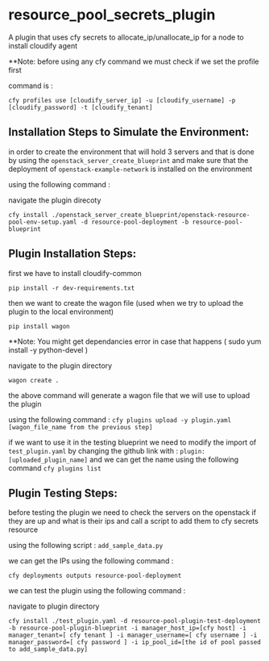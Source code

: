 # resource_pool_secrets_plugin
A plugin that uses cfy secrets to allocate_ip/unallocate_ip for a node to install cloudify agent


**Note: before using any cfy command we must check if we set the profile first

command is : 
```
cfy profiles use [cloudify_server_ip] -u [cloudify_username] -p [cloudify_password] -t [cloudify_tenant]
```

Installation Steps to Simulate the Environment:
------------------------------------------------
in order to create the environment that will hold 3 servers 
and that is done by using the ``` openstack_server_create_blueprint ``` and make sure that the deployment of ``` openstack-example-network ``` is installed on the environment

using the following command :

navigate the plugin direcoty 

```
cfy install ./openstack_server_create_blueprint/openstack-resource-pool-env-setup.yaml -d resource-pool-deployment -b resource-pool-blueprint 
```

Plugin Installation Steps:
--------------------------
first we have to install cloudify-common 

``` pip install -r dev-requirements.txt ```
 
then we want to create the wagon file (used when we try to upload the plugin to the local environment)

``` pip install wagon ```

**Note: You might get dependancies error in case that happens ( sudo yum install -y python-devel )

navigate to the plugin directory

``` wagon create . ```

the above command will generate a wagon file that we will use to upload the plugin 

using the following command : ``` cfy plugins upload -y plugin.yaml [wagon_file_name from the previous step] ```

if we want to use it in the testing blueprint we need to modify the import of ``` test_plugin.yaml ```
by changing the github link with : ``` plugin: [uploaded_plugin_name] ```
and we can get the name using the following command ``` cfy plugins list ```

Plugin Testing Steps:
---------------------

before testing the plugin we need to check the servers on the openstack if they are up and what is their ips and call a script to add them to cfy secrets resource

using the following script : ``` add_sample_data.py ``` 

we can get the IPs using the following command :

``` cfy deployments outputs resource-pool-deployment ```

we can test the plugin using the following command :

navigate to plugin directory

```
cfy install ./test_plugin.yaml -d resource-pool-plugin-test-deployment -b resource-pool-plugin-blueprint -i manager_host_ip=[cfy host] -i manager_tenant=[ cfy tenant ] -i manager_username=[ cfy username ] -i manager_password=[ cfy password ] -i ip_pool_id=[the id of pool passed to add_sample_data.py]
```
